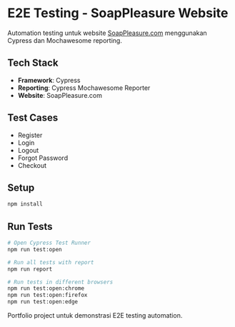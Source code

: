 # E2E Testing - SoapPleasure Website

Automation testing untuk website [SoapPleasure.com](https://soapleasure.com/) menggunakan Cypress dan Mochawesome reporting.

## Tech Stack
- **Framework**: Cypress
- **Reporting**: Cypress Mochawesome Reporter
- **Website**: SoapPleasure.com

## Test Cases
- Register
- Login
- Logout  
- Forgot Password
- Checkout

## Setup
```bash
npm install
```

## Run Tests
```bash
# Open Cypress Test Runner
npm run test:open

# Run all tests with report
npm run report

# Run tests in different browsers
npm run test:open:chrome
npm run test:open:firefox
npm run test:open:edge
```

Portfolio project untuk demonstrasi E2E testing automation.
